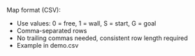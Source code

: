 Map format (CSV):
- Use values: 0 = free, 1 = wall, S = start, G = goal
- Comma-separated rows
- No trailing commas needed, consistent row length required
- Example in demo.csv
